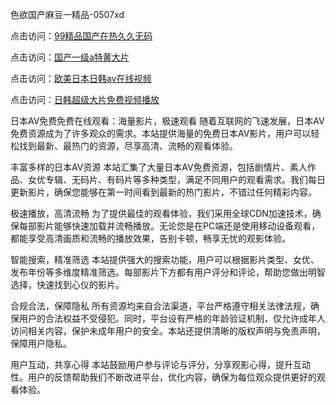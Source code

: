 色欲国产麻豆一精品-0507xd


点击访问：<a href="https://bered.pages.dev/">99精品国产在热久久无码</a>

点击访问：<a href="https://tfda.pages.dev/">国产一级a特黄大片</a>

点击访问：<a href="https://gda-c7m.pages.dev/">欧美日本日韩aⅴ在线视频</a>

点击访问：<a href="https://fdhf-454.pages.dev/">日韩超级大片免费视频播放</a>

日本AV免费免费在线观看：海量影片，极速观看
随着互联网的飞速发展，日本AV免费资源成为了许多观众的需求。本站提供海量的免费日本AV影片，用户可以轻松找到最新、最热门的资源，尽享高清、流畅的观看体验。

丰富多样的日本AV资源
本站汇集了大量日本AV免费资源，包括剧情片、素人作品、女优专辑、无码片、有码片等多种类型，满足不同用户的观看需求。我们每日更新影片，确保您能够在第一时间看到最新的热门影片，不错过任何精彩内容。

极速播放，高清流畅
为了提供最佳的观看体验，我们采用全球CDN加速技术，确保每部影片能够快速加载并流畅播放。无论您是在PC端还是使用移动设备观看，都能享受高清画质和流畅的播放效果，告别卡顿，畅享无忧的观影体验。

智能搜索，精准筛选
本站提供强大的搜索功能，用户可以根据影片类型、女优、发布年份等多维度精准筛选。每部影片下方都有用户评分和评论，帮助您做出明智选择，快速找到心仪的影片。

合规合法，保障隐私
所有资源均来自合法渠道，平台严格遵守相关法律法规，确保用户的合法权益不受侵犯。同时，平台设有严格的年龄验证机制，仅允许成年人访问相关内容，保护未成年用户的安全。本站还提供清晰的版权声明与免责声明，保障用户隐私。

用户互动，共享心得
本站鼓励用户参与评论与评分，分享观影心得，提升互动性。用户的反馈帮助我们不断改进平台，优化内容，确保为每位观众提供更好的观看体验。



<span style="display:none;">[Canonical link](https://github.com/7785xduan/42314 ）</span>
